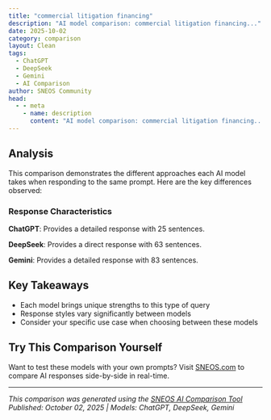 ```yaml
---
title: "commercial litigation financing"
description: "AI model comparison: commercial litigation financing..."
date: 2025-10-02
category: comparison
layout: Clean
tags:
  - ChatGPT
  - DeepSeek
  - Gemini
  - AI Comparison
author: SNEOS Community
head:
  - - meta
    - name: description
      content: "AI model comparison: commercial litigation financing..."
---
```


<ChatComparison
  title="commercial litigation financing"
  prompt="commercial litigation financing"
  :responses='{"ChatGPT": "**Commercial Litigation Financing** (also known as litigation funding or legal financing) is a financial arrangement where a third party provides funds to a company or plaintiff involved in a commercial lawsuit in exchange for a portion of any financial recovery from the case. This type of financing helps businesses or individuals cover the often substantial costs associated with litigation, such as attorney fees, court costs, expert witness fees, and other related expenses.\n\n### Key Features of Commercial Litigation Financing\n1. **Non-Recourse Funding** \n The financing is typically non-recourse, meaning the funder only recovers their investment (plus fees and agreed returns) if the case is won or settled successfully. If the case is lost, the borrower usually owes nothing to the funder.\n\n2. **Use of Funds** \n The funds can be used to pay for legal fees, operational costs, or to provide working capital during litigation.\n\n3. **Third-Party Funding** \n The funder is an independent third party, separate from the litigant and their attorney, providing capital specifically for litigation purposes.\n\n4. **Due Diligence** \n Funders conduct extensive due diligence to assess the merits and potential value of the claim before agreeing to finance the litigation.\n\n### Benefits of Commercial Litigation Financing\n- **Access to Justice:** Enables entities without sufficient capital to pursue valid claims.\n- **Risk Management:** Transfers the financial risk of litigation away from the claimant.\n- **Cash Flow:** Preserves working capital for ongoing business operations.\n- **Strategic Advantage:** Provides resources to sustain prolonged litigation or negotiate better settlements.\n\n### Common Users\n- Corporations involved in contract disputes, intellectual property cases, antitrust litigation, or other commercial disputes.\n- Plaintiffs and claimants who need financial support to continue their legal battles.\n\n### Considerations and Risks\n- **Cost:** Litigation financing can be expensive, often involving high fees and a percentage of the recovery.\n- **Control:** Some contracts may require the funder\u2019s approval on settlement decisions.\n- **Confidentiality:** Disclosure requirements vary and can affect litigation strategy.\n\n### Example Scenario\nA small tech company sues a supplier for breach of contract but lacks the budget to cover the full cost of litigation. The company secures commercial litigation financing to cover legal fees, enabling them to pursue the case without jeopardizing their cash flow. If the company wins or settles the case with a financial award, the funder is repaid with an agreed-upon portion of the proceeds. If the company loses, it owes nothing to the funder.\n\n---\n\nIf you need more detailed information on how to obtain commercial litigation financing, typical terms, or key providers in the industry, feel free to ask!", "DeepSeek": "Of course. Let\u0027s break down **commercial litigation financing** (also known as **third-party litigation funding** or **legal financing**).\n\nAt its core, it is a mechanism where a specialized financing company (the \u0022funder\u0022) provides capital to a plaintiff involved in a commercial lawsuit in exchange for a portion of the financial recovery if the case is successful. If the case loses, the funder typically loses its investment and receives nothing.\n\n---\n\n### 1. How It Works: The Basic Model\n\nThe process usually follows these steps:\n\n1. **A Plaintiff Has a Strong Claim:** A company or individual (the \u0022plaintiff\u0022) has a meritorious commercial legal claim (e.g., breach of contract, intellectual property theft, antitrust, shareholder dispute) but lacks the financial resources to pursue it vigorously.\n2. **Seeking Funding:** The plaintiff and their law firm approach a litigation funder. The law firm often plays a key role in vetting and introducing the funder.\n3. **Due Diligence:** The funder conducts an extensive review of the case. This involves analyzing legal merits, potential damages, the defendant\u0027s ability to pay, and the track record of the law firm. This process can take weeks or months and is highly selective.\n4. **The Agreement:** If the funder decides to invest, they draft a funding agreement. This specifies:\n * **Capital Provided:** The amount of money the funder will provide.\n * **Use of Funds:** The capital is typically used for attorney\u0027s fees, court costs, expert witnesses, and other litigation expenses. It can also be used as **working capital** for the plaintiff company to stay afloat during the lengthy litigation process.\n * **Return to Funder:** The funder\u0027s return, which is usually a percentage of the recovery (e.g., 20-40%) OR a multiple of the capital invested (e.g., 3x to 5x), whichever is higher.\n5. **Funding \u0026 Litigation:** The funder provides the capital in stages. The plaintiff and their law firm control the legal strategy; the funder is typically a **passive investor** with no control over litigation decisions (to avoid ethical issues).\n6. **Resolution:**\n * **If the Case Wins:** The proceeds from the settlement or judgment are used to first repay the funder its agreed-upon share. The remaining amount goes to the plaintiff and their law firm.\n * **If the Case Loses:** The funder loses its entire investment. The plaintiff owes nothing. This is known as **non-recourse funding**\u2014repayment is contingent on a successful outcome.\n\n---\n\n### 2. Key Players and What They Get\n\n* **The Plaintiff (Company/Individual):**\n * **Gets:** Access to justice, capital to fight a well-resourced opponent, risk mitigation (transfers the financial risk of losing to the funder), and the ability to preserve cash flow for core business operations.\n* **The Law Firm:**\n * **Gets:** Ability to take on large, expensive cases without straining firm resources, can offer alternative fee arrangements to clients (e.g., reduced fees paired with funding), and gets paid throughout the case.\n* **The Litigation Funder:**\n * **Gets:** A high-return, non-correlated asset (lawsuit outcomes aren\u0027t tied to the stock market). Returns are targeted to be significantly higher than traditional investments to compensate for the high risk of total loss.\n\n---\n\n### 3. Types of Cases Funded\n\nFunders are highly selective and look for cases with a strong likelihood of a large monetary reward. Common case types include:\n\n* **Breach of Contract**\n* **Intellectual Property Disputes** (Patent, Copyright, Trademark infringement)\n* **Antitrust and Competition Law**\n* **Arbitration Awards** (Enforcing a judgment)\n* **Shareholder and Commercial Fraud**\n* **International Arbitration**\n* **Bankruptcy and Insolvency Claims**\n\n---\n\n### 4. Major Pros and Cons\n\n#### **Advantages:**\n\n* **Access to Justice:** Levels the playing field against deep-pocketed defendants.\n* **Risk Transfer:** The company offloads the financial risk of litigation onto the funder.\n* **Improved Cash Flow:** Frees up capital that would otherwise be spent on legal fees.\n* **Expert Validation:** A funder\u0027s rigorous due diligence serves as a third-party endorsement of the case\u0027s strength.\n\n#### **Disadvantages and Criticisms:**\n\n* **High Cost of Capital:** The funder\u0027s share of the recovery can be substantial.\n* **Loss of Control:** While funders don\u0027t control strategy, the funding agreement may include certain veto rights or require approvals for major decisions like settlement.\n* **Confidentiality:** The plaintiff must share sensitive case information with the funder.\n* **Ethical and Legal Scrutiny:** The industry faces debates around:\n * **Champerty and Maintenance:** Historic laws against meddling in lawsuits; now largely abolished or modified, but still a consideration.\n * **Privilege:** Sharing attorney-client communications with a third-party funder could potentially waive legal privilege, though steps are taken to protect it.\n * **Discovery:** Defendants often seek to discover the funding agreement, arguing it is relevant to the plaintiff\u0027s financial bias or ability to pay costs if they lose.\n\n---\n\n### 5. The Big Picture: Market and Trends\n\n* **A Growing Industry:** The commercial litigation finance market is expanding rapidly, with billions of dollars committed globally.\n* **Corporate Tool:** It has evolved from a last resort for the desperate to a strategic financial tool used by companies and law firms of all sizes.\n* **Portfolio Funding:** Funders are increasingly providing capital for a **portfolio of cases** from a single law firm, rather than just one case, to diversify their risk.\n* **Defense-Side Funding:** A newer area where funding is provided to *defendants* for meritorious defenses or to fund counterclaims.\n* **Increasing Regulation:** As the industry grows, jurisdictions are considering or implementing regulations to ensure transparency and ethical practices.\n\nIn summary, commercial litigation financing is a powerful but complex financial instrument that has fundamentally changed the landscape of high-stakes business disputes. It provides capital and risk management for plaintiffs while offering the potential for high returns to specialized investors.", "Gemini": "Okay, let\u0027s break down commercial litigation financing. Here\u0027s a comprehensive overview:\n\n**What is Commercial Litigation Financing (CLF)?**\n\nCommercial litigation financing (also called litigation funding, third-party funding, or legal finance) is a non-recourse investment in a commercial legal claim by a third-party funder. In simpler terms, it\u0027s when a company or law firm involved in a lawsuit receives funding from an outside investor to help cover the costs of pursuing the case.\n\n**Key Characteristics:**\n\n* **Non-Recourse:** This is the most crucial element. The funder *only* gets paid back if the case is successful (e.g., a settlement or judgment). If the case is lost, the funder loses its investment. The plaintiff owes nothing. This protects the plaintiff from further financial burden if the litigation fails.\n\n* **Investment, Not a Loan:** CLF isn\u0027t a loan. There\u0027s no repayment obligation unless the case generates revenue. It\u0027s an investment based on the assessed value and potential success of the legal claim.\n\n* **Funding Covers Costs:** Funds are typically used to pay for legal fees (law firm), expert witness fees, court costs, discovery expenses, and other related expenses associated with litigation. Sometimes, funding can even be used for working capital for the company while the litigation is pending.\n\n* **Percentage Share of Recovery:** The funder\u0027s return is usually a pre-agreed percentage of the settlement or judgment amount. The specific percentage will depend on the risk profile of the case, the amount of funding required, and the duration of the litigation. Returns can also be calculated as a multiple of the investment.\n\n* **Funder\u0027s Role:** Funders typically do *not* control the litigation. The plaintiff (the company or law firm that hired them) and their attorneys retain decision-making authority over strategy and settlement negotiations. However, funders often have contractual rights to be kept informed about the progress of the case and may have consultation rights (but not control). They conduct due diligence before funding to be reasonably sure that the lawyers are skilled and the case has merit.\n\n**Who Uses Commercial Litigation Financing?**\n\n* **Businesses (Plaintiffs):** Companies of all sizes, from startups to large corporations, use CLF to pursue meritorious claims without depleting their operating capital. This allows them to level the playing field against well-resourced defendants.\n* **Law Firms:** Law firms, especially smaller or boutique firms, might use CLF to take on complex or high-stakes cases that they otherwise couldn\u0027t afford. It allows them to offer their clients contingency-fee arrangements without taking on excessive financial risk.\n* **Insolvency Practitioners:** Trustees, liquidators, and administrators use CLF to pursue claims on behalf of insolvent estates, maximizing returns for creditors.\n\n**Types of Cases Funded:**\n\nCLF can be used for a wide range of commercial disputes, including:\n\n* **Breach of Contract:** Disputes arising from broken agreements.\n* **Intellectual Property (IP) Infringement:** Patent, trademark, and copyright infringement cases.\n* **Antitrust/Competition:** Cases alleging anti-competitive behavior.\n* **Fraud:** Claims of fraudulent activities.\n* **Bankruptcy Litigation:** Avoidance actions, preference claims, and other disputes arising in bankruptcy proceedings.\n* **International Arbitration:** Cross-border disputes resolved through arbitration.\n* **Mass Torts/Class Actions:** Although these often have different funding structures, CLF principles can apply.\n* **Judgment Enforcement:** Funding to help enforce judgments already won in court.\n* **Environmental Litigation:** Disputes relating to environmental damage.\n\n**Benefits of Commercial Litigation Financing:**\n\n* **Preserves Capital:** Companies can pursue legal claims without tying up their working capital.\n* **Levels the Playing Field:** Allows smaller companies to compete with larger, better-funded opponents.\n* **Risk Mitigation:** Transfers the financial risk of litigation to the funder.\n* **Access to Justice:** Enables meritorious claims to be pursued that might otherwise be abandoned due to lack of resources.\n* **Alignment of Interests:** Aligns the interests of the plaintiff, their attorneys, and the funder, all incentivized to achieve a successful outcome.\n* **Due Diligence Benefits:** The funder\u0027s due diligence process provides an independent assessment of the case\u0027s merits, which can be valuable for the plaintiff.\n\n**Drawbacks and Considerations:**\n\n* **Cost of Capital:** CLF is an expensive form of financing. Funders expect a significant return to compensate for the risk they are taking.\n* **Loss of Control (Potential):** While funders typically don\u0027t control the litigation, some agreements may include provisions that could limit the plaintiff\u0027s flexibility in settlement negotiations. It\u0027s crucial to understand the funder\u0027s contractual rights.\n* **Due Diligence Requirements:** The funding process involves a thorough due diligence review by the funder, which can be time-consuming and require the disclosure of sensitive information.\n* **Disclosure Issues:** In some jurisdictions, there may be debates or requirements about disclosing the existence of the funding arrangement to the opposing party or the court. Transparency is generally considered best practice, but the specific rules vary.\n* **Funder Selection:** Choosing the right funder is crucial. Plaintiffs should carefully evaluate the funder\u0027s experience, reputation, financial stability, and alignment with their litigation goals.\n* **Ethical Considerations:** Lawyers have ethical obligations to their clients, including maintaining independence and avoiding conflicts of interest. They must ensure that the funding arrangement doesn\u0027t compromise their professional duties.\n\n**The Funding Process:**\n\n1. **Initial Contact:** The plaintiff or their attorney contacts a litigation funder.\n2. **Case Assessment:** The funder conducts a preliminary assessment of the case, reviewing key documents and information.\n3. **Due Diligence:** If the initial assessment is favorable, the funder conducts a more thorough due diligence review, including legal and financial analysis.\n4. **Term Sheet Negotiation:** If the funder is interested in providing funding, they will issue a term sheet outlining the key terms of the investment.\n5. **Legal Documentation:** The parties negotiate and execute a funding agreement.\n6. **Funding Disbursement:** The funder provides the agreed-upon funding.\n7. **Case Management:** The litigation proceeds, with the funder receiving regular updates and potentially providing strategic input.\n8. **Recovery and Payment:** If the case is successful, the funder receives its share of the recovery.\n\n**The Future of CLF:**\n\nCommercial litigation financing is a growing industry worldwide. It\u0027s becoming increasingly accepted as a legitimate and valuable tool for businesses and law firms. As the industry matures, we can expect to see:\n\n* **Greater Standardization:** More standardized terms and practices.\n* **Increased Competition:** More funders entering the market, potentially driving down costs.\n* **Broader Adoption:** Wider use of CLF across different types of cases and jurisdictions.\n* **Increased Regulation:** More regulatory oversight to ensure transparency and protect the interests of all parties.\n\n**Key Players:**\n\nThere are many commercial litigation funders operating globally. Some of the major players include:\n\n* Burford Capital\n* Omni Bridgeway\n* Woodsford Litigation Funding\n* Harbour Litigation Funding\n* Longford Capital\n\n**Where to Learn More:**\n\n* **ALF (Association of Litigation Funders):** A professional association that promotes responsible and ethical practices in the CLF industry.\n* **Lexology, Law360, Bloomberg Law, Westlaw, and other legal news sources:** Provide coverage of developments in the CLF market.\n\n**In Conclusion:**\n\nCommercial litigation financing offers a valuable alternative for companies and law firms seeking to pursue legal claims without depleting their resources. It is important to understand the benefits, risks, and considerations before entering into a funding agreement. If you are considering CLF, it is essential to work with experienced legal counsel and conduct thorough due diligence to ensure that you are making an informed decision.\n"}' 
  published-date="00:05"
/>

## Analysis

This comparison demonstrates the different approaches each AI model takes when responding to the same prompt. Here are the key differences observed:

### Response Characteristics

**ChatGPT**: Provides a detailed response with 25 sentences. 

**DeepSeek**: Provides a direct response with 63 sentences. 

**Gemini**: Provides a detailed response with 83 sentences. 

## Key Takeaways

- Each model brings unique strengths to this type of query
- Response styles vary significantly between models
- Consider your specific use case when choosing between these models

## Try This Comparison Yourself

Want to test these models with your own prompts? Visit [SNEOS.com](https://sneos.com) to compare AI responses side-by-side in real-time.

---

*This comparison was generated using the [SNEOS AI Comparison Tool](https://sneos.com)*
*Published: October 02, 2025 | Models: ChatGPT, DeepSeek, Gemini*
